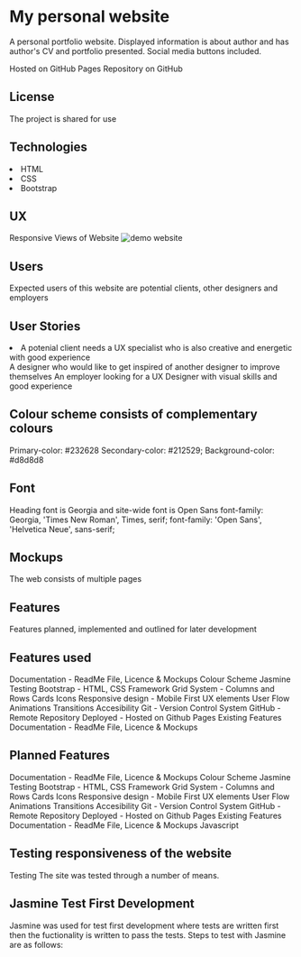 <h1>My personal website</h1>
A personal portfolio website. Displayed information is about author and has author's CV and portfolio presented. Social media buttons included.

Hosted on GitHub Pages Repository on GitHub

<h2>License</h2>
The project is shared for use

<h2>Technologies</h2>
<li>HTML</li>
<li>CSS</li>
<li>Bootstrap</li>

<h2>UX</h2>
Responsive Views of Website
<img src="https://victoriabc.github.io/myhtmlproject/Portfolio_Victoria/assets/images/Demo_website.png" alt="demo website" title="Desktop Demo" style="max-width:100%;">

<h2>Users</h2>
Expected users of this website are potential clients, other designers and employers

<h2>User Stories</h2>
<li>A potenial client needs a UX specialist who is also creative and energetic with good experience</li>
A designer who would like to get inspired of another designer to improve themselves
An employer looking for a UX Designer with visual skills and good experience

<h2>Colour scheme consists of complementary colours</h2>
Primary-color: #232628
Secondary-color: #212529;
Background-color: #d8d8d8

<h2>Font</h2>
Heading font is Georgia and site-wide font is Open Sans
font-family: Georgia, 'Times New Roman', Times, serif;
font-family: 'Open Sans', 'Helvetica Neue', sans-serif;

<h2>Mockups</h2>
The web consists of multiple pages

<h2>Features</h2>
Features planned, implemented and outlined for later development

<h2>Features used</h2>
Documentation - ReadMe File, Licence & Mockups
Colour Scheme
Jasmine Testing
Bootstrap - HTML, CSS Framework
Grid System - Columns and Rows
Cards
Icons
Responsive design - Mobile First
UX elements
User Flow
Animations
Transitions
Accesibility
Git - Version Control System
GitHub - Remote Repository
Deployed - Hosted on Github Pages
Existing Features
Documentation - ReadMe File, Licence & Mockups

<h2>Planned Features</h2>
Documentation - ReadMe File, Licence & Mockups
Colour Scheme
Jasmine Testing
Bootstrap - HTML, CSS Framework
Grid System - Columns and Rows
Cards
Icons
Responsive design - Mobile First
UX elements
User Flow
Animations
Transitions
Accesibility
Git - Version Control System
GitHub - Remote Repository
Deployed - Hosted on Github Pages
Existing Features
Documentation - ReadMe File, Licence & Mockups
Javascript

<h2>Testing responsiveness of the website</h2>
Testing
The site was tested through a number of means.

<h2>Jasmine Test First Development</h2>
Jasmine was used for test first development where tests are written first then the fuctionality is written to pass the tests. Steps to test with Jasmine are as follows:
